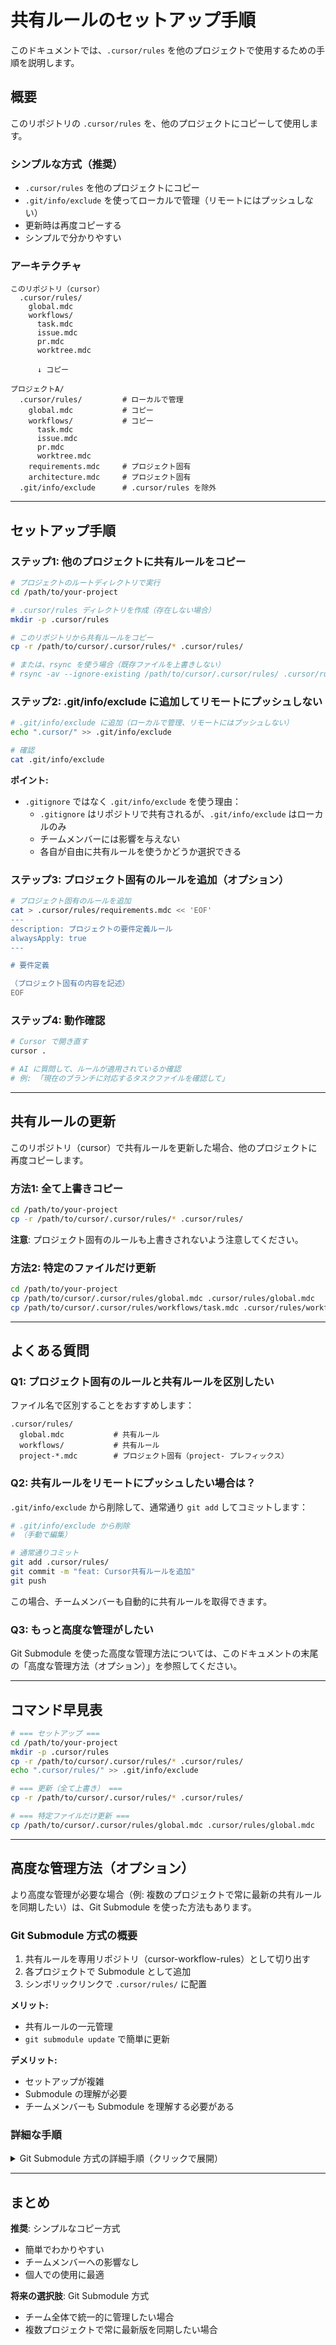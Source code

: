 # 共有ルールのセットアップ手順

このドキュメントでは、`.cursor/rules` を他のプロジェクトで使用するための手順を説明します。

## 概要

このリポジトリの `.cursor/rules` を、他のプロジェクトにコピーして使用します。

### シンプルな方式（推奨）

- `.cursor/rules` を他のプロジェクトにコピー
- `.git/info/exclude` を使ってローカルで管理（リモートにはプッシュしない）
- 更新時は再度コピーする
- シンプルで分かりやすい

### アーキテクチャ

```
このリポジトリ（cursor）
  .cursor/rules/
    global.mdc
    workflows/
      task.mdc
      issue.mdc
      pr.mdc
      worktree.mdc

      ↓ コピー

プロジェクトA/
  .cursor/rules/         # ローカルで管理
    global.mdc           # コピー
    workflows/           # コピー
      task.mdc
      issue.mdc
      pr.mdc
      worktree.mdc
    requirements.mdc     # プロジェクト固有
    architecture.mdc     # プロジェクト固有
  .git/info/exclude      # .cursor/rules を除外
```

---

## セットアップ手順

### ステップ1: 他のプロジェクトに共有ルールをコピー

```bash
# プロジェクトのルートディレクトリで実行
cd /path/to/your-project

# .cursor/rules ディレクトリを作成（存在しない場合）
mkdir -p .cursor/rules

# このリポジトリから共有ルールをコピー
cp -r /path/to/cursor/.cursor/rules/* .cursor/rules/

# または、rsync を使う場合（既存ファイルを上書きしない）
# rsync -av --ignore-existing /path/to/cursor/.cursor/rules/ .cursor/rules/
```

### ステップ2: .git/info/exclude に追加してリモートにプッシュしない

```bash
# .git/info/exclude に追加（ローカルで管理、リモートにはプッシュしない）
echo ".cursor/" >> .git/info/exclude

# 確認
cat .git/info/exclude
```

**ポイント:**
- `.gitignore` ではなく `.git/info/exclude` を使う理由：
  - `.gitignore` はリポジトリで共有されるが、`.git/info/exclude` はローカルのみ
  - チームメンバーには影響を与えない
  - 各自が自由に共有ルールを使うかどうか選択できる

### ステップ3: プロジェクト固有のルールを追加（オプション）

```bash
# プロジェクト固有のルールを追加
cat > .cursor/rules/requirements.mdc << 'EOF'
---
description: プロジェクトの要件定義ルール
alwaysApply: true
---

# 要件定義

（プロジェクト固有の内容を記述）
EOF
```

### ステップ4: 動作確認

```bash
# Cursor で開き直す
cursor .

# AI に質問して、ルールが適用されているか確認
# 例: 「現在のブランチに対応するタスクファイルを確認して」
```

---

## 共有ルールの更新

このリポジトリ（cursor）で共有ルールを更新した場合、他のプロジェクトに再度コピーします。

### 方法1: 全て上書きコピー

```bash
cd /path/to/your-project
cp -r /path/to/cursor/.cursor/rules/* .cursor/rules/
```

**注意**: プロジェクト固有のルールも上書きされないよう注意してください。

### 方法2: 特定のファイルだけ更新

```bash
cd /path/to/your-project
cp /path/to/cursor/.cursor/rules/global.mdc .cursor/rules/global.mdc
cp /path/to/cursor/.cursor/rules/workflows/task.mdc .cursor/rules/workflows/task.mdc
```

---

## よくある質問

### Q1: プロジェクト固有のルールと共有ルールを区別したい

ファイル名で区別することをおすすめします：

```
.cursor/rules/
  global.mdc           # 共有ルール
  workflows/           # 共有ルール
  project-*.mdc        # プロジェクト固有（project- プレフィックス）
```

### Q2: 共有ルールをリモートにプッシュしたい場合は？

`.git/info/exclude` から削除して、通常通り `git add` してコミットします：

```bash
# .git/info/exclude から削除
# （手動で編集）

# 通常通りコミット
git add .cursor/rules/
git commit -m "feat: Cursor共有ルールを追加"
git push
```

この場合、チームメンバーも自動的に共有ルールを取得できます。

### Q3: もっと高度な管理がしたい

Git Submodule を使った高度な管理方法については、このドキュメントの末尾の「高度な管理方法（オプション）」を参照してください。

---

## コマンド早見表

```bash
# === セットアップ ===
cd /path/to/your-project
mkdir -p .cursor/rules
cp -r /path/to/cursor/.cursor/rules/* .cursor/rules/
echo ".cursor/rules/" >> .git/info/exclude

# === 更新（全て上書き） ===
cp -r /path/to/cursor/.cursor/rules/* .cursor/rules/

# === 特定ファイルだけ更新 ===
cp /path/to/cursor/.cursor/rules/global.mdc .cursor/rules/global.mdc
```

---

## 高度な管理方法（オプション）

より高度な管理が必要な場合（例: 複数のプロジェクトで常に最新の共有ルールを同期したい）は、Git Submodule を使った方法もあります。

### Git Submodule 方式の概要

1. 共有ルールを専用リポジトリ（cursor-workflow-rules）として切り出す
2. 各プロジェクトで Submodule として追加
3. シンボリックリンクで `.cursor/rules/` に配置

**メリット:**
- 共有ルールの一元管理
- `git submodule update` で簡単に更新

**デメリット:**
- セットアップが複雑
- Submodule の理解が必要
- チームメンバーも Submodule を理解する必要がある

### 詳細な手順

<details>
<summary>Git Submodule 方式の詳細手順（クリックで展開）</summary>

#### 1. cursor-workflow-rules リポジトリを作成

```bash
# 新しいディレクトリを作成
mkdir cursor-workflow-rules
cd cursor-workflow-rules
git init

# このリポジトリから .cursor/rules をコピー
cp -r /path/to/cursor/.cursor/rules/* .

# README を作成
cat > README.md << 'EOF'
# Cursor Workflow Rules

Cursor AI 用のワークフロー管理ルール集です。
EOF

# コミット & プッシュ
git add .
git commit -m "feat: 初期バージョン"
git remote add origin https://github.com/your-username/cursor-workflow-rules.git
git push -u origin main
```

#### 2. プロジェクトで Submodule として使用

```bash
# プロジェクトのルートディレクトリで実行
cd /path/to/your-project

# Submodule として追加
git submodule add https://github.com/your-username/cursor-workflow-rules.git .cursor-shared

# シンボリックリンクを作成
mkdir -p .cursor/rules
ln -s ../../.cursor-shared/global.mdc .cursor/rules/global.mdc
ln -s ../../.cursor-shared/workflows .cursor/rules/workflows

# コミット
git add .gitmodules .cursor-shared .cursor/rules/
git commit -m "feat: Cursor共有ルールを追加"
```

#### 3. 更新

```bash
# 最新版を取得
git submodule update --remote .cursor-shared

# 変更をコミット
git add .cursor-shared
git commit -m "chore: 共有ルールを最新版に更新"
```

</details>

---

## まとめ

**推奨**: シンプルなコピー方式
- 簡単でわかりやすい
- チームメンバーへの影響なし
- 個人での使用に最適

**将来の選択肢**: Git Submodule 方式
- チーム全体で統一的に管理したい場合
- 複数プロジェクトで常に最新版を同期したい場合
